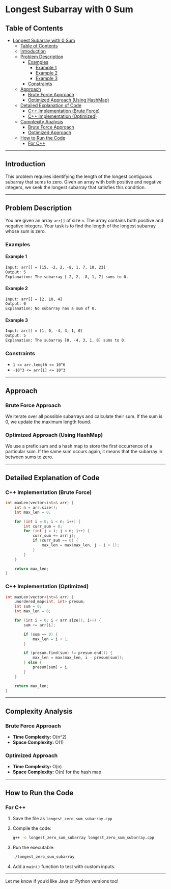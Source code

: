 # Longest Subarray with 0 Sum

<!-- markdownlint-disable MD024 -->

## Table of Contents

- [Longest Subarray with 0 Sum](#longest-subarray-with-0-sum)
  - [Table of Contents](#table-of-contents)
  - [Introduction](#introduction)
  - [Problem Description](#problem-description)
    - [Examples](#examples)
      - [Example 1](#example-1)
      - [Example 2](#example-2)
      - [Example 3](#example-3)
    - [Constraints](#constraints)
  - [Approach](#approach)
    - [Brute Force Approach](#brute-force-approach)
    - [Optimized Approach (Using HashMap)](#optimized-approach-using-hashmap)
  - [Detailed Explanation of Code](#detailed-explanation-of-code)
    - [C++ Implementation (Brute Force)](#c-implementation-brute-force)
    - [C++ Implementation (Optimized)](#c-implementation-optimized)
  - [Complexity Analysis](#complexity-analysis)
    - [Brute Force Approach](#brute-force-approach-1)
    - [Optimized Approach](#optimized-approach)
  - [How to Run the Code](#how-to-run-the-code)
    - [For C++](#for-c)

---

## Introduction

This problem requires identifying the length of the longest contiguous subarray that sums to zero. Given an array with both positive and negative integers, we seek the longest subarray that satisfies this condition.

---

## Problem Description

You are given an array `arr[]` of size `n`. The array contains both positive and negative integers. Your task is to find the length of the longest subarray whose sum is zero.

### Examples

#### Example 1

```txt
Input: arr[] = [15, -2, 2, -8, 1, 7, 10, 23]
Output: 5
Explanation: The subarray [-2, 2, -8, 1, 7] sums to 0.
```

#### Example 2

```txt
Input: arr[] = [2, 10, 4]
Output: 0
Explanation: No subarray has a sum of 0.
```

#### Example 3

```txt
Input: arr[] = [1, 0, -4, 3, 1, 0]
Output: 5
Explanation: The subarray [0, -4, 3, 1, 0] sums to 0.
```

### Constraints

- `1 <= arr.length <= 10^6`
- `-10^3 <= arr[i] <= 10^3`

---

## Approach

### Brute Force Approach

We iterate over all possible subarrays and calculate their sum. If the sum is 0, we update the maximum length found.

### Optimized Approach (Using HashMap)

We use a prefix sum and a hash map to store the first occurrence of a particular sum. If the same sum occurs again, it means that the subarray in between sums to zero.

---

## Detailed Explanation of Code

### C++ Implementation (Brute Force)

```cpp
int maxLen(vector<int>& arr) {
    int n = arr.size();
    int max_len = 0;

    for (int i = 0; i < n; i++) {
        int curr_sum = 0;
        for (int j = i; j < n; j++) {
            curr_sum += arr[j];
            if (curr_sum == 0) {
                max_len = max(max_len, j - i + 1);
            }
        }
    }

    return max_len;
}
```

### C++ Implementation (Optimized)

```cpp
int maxLen(vector<int>& arr) {
    unordered_map<int, int> presum;
    int sum = 0;
    int max_len = 0;

    for (int i = 0; i < arr.size(); i++) {
        sum += arr[i];

        if (sum == 0) {
            max_len = i + 1;
        }

        if (presum.find(sum) != presum.end()) {
            max_len = max(max_len, i - presum[sum]);
        } else {
            presum[sum] = i;
        }
    }

    return max_len;
}
```

---

## Complexity Analysis

### Brute Force Approach

- **Time Complexity:** O(n^2)
- **Space Complexity:** O(1)

### Optimized Approach

- **Time Complexity:** O(n)
- **Space Complexity:** O(n) for the hash map

---

## How to Run the Code

### For C++

1. Save the file as `longest_zero_sum_subarray.cpp`
2. Compile the code:

   ```bash
   g++ -o longest_zero_sum_subarray longest_zero_sum_subarray.cpp
   ```

3. Run the executable:

   ```bash
   ./longest_zero_sum_subarray
   ```

4. Add a `main()` function to test with custom inputs.

---

Let me know if you’d like Java or Python versions too!
